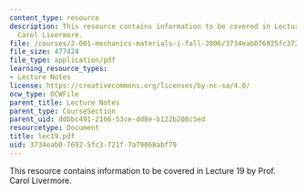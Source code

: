 ```yaml
---
content_type: resource
description: This resource contains information to be covered in Lecture 19 by Prof.
  Carol Livermore.
file: /courses/2-001-mechanics-materials-i-fall-2006/3734eab076925fc3721f7a79068abf79_lec19.pdf
file_size: 477424
file_type: application/pdf
learning_resource_types:
- Lecture Notes
license: https://creativecommons.org/licenses/by-nc-sa/4.0/
ocw_type: OCWFile
parent_title: Lecture Notes
parent_type: CourseSection
parent_uid: ddbbc491-2106-53ce-dd8e-b122b208c5ed
resourcetype: Document
title: lec19.pdf
uid: 3734eab0-7692-5fc3-721f-7a79068abf79
---
```

This resource contains information to be covered in Lecture 19 by Prof. Carol Livermore.